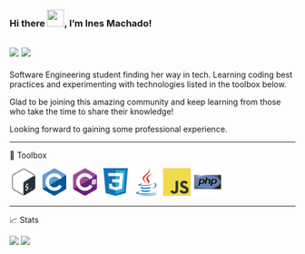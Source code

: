 ### Hi there <img src="https://raw.githubusercontent.com/MartinHeinz/MartinHeinz/master/wave.gif" width=30px height=30px>, I’m Ines Machado!
<a href = "mailto:ines.machado17@gmail.com"><img src="https://img.shields.io/badge/-Gmail-%23333?style=for-the-badge&logo=gmail&logoColor=white" target="_blank"></a> <a href="https://www.linkedin.com/in/ines-machado-im" target="_blank"><img src="https://img.shields.io/badge/-LinkedIn-%230077B5?style=for-the-badge&logo=linkedin&logoColor=white" target="_blank"></a>
---

Software Engineering student finding her way in tech. Learning coding best practices and experimenting with technologies listed in the toolbox below.

Glad to be joining this amazing community and keep learning from those who take the time to share their knowledge!

Looking forward to gaining some professional experience. 
  
---

🧰 Toolbox

<img src="https://github.com/devicons/devicon/blob/master/icons/bash/bash-original.svg" alt="Bash logo" width="50px" height="50px" /> <img src="https://github.com/devicons/devicon/blob/master/icons/c/c-original.svg?short_path=d0841f2" alt="C logo" width="50px" height="50px" /> <img src="https://github.com/devicons/devicon/blob/master/icons/csharp/csharp-original.svg" alt="Csharp logo" width="50px" height="50px" /> <img src="https://github.com/devicons/devicon/blob/master/icons/css3/css3-original.svg" alt="CSS3 logo" width="50px" height="50px" /> <img src="https://github.com/devicons/devicon/blob/master/icons/java/java-original.svg" alt="Java" width="50px" height="50px" /> <img src="https://github.com/devicons/devicon/blob/master/icons/javascript/javascript-original.svg" alt="JavaScript" width="50px" height="50px" /> <img src="https://github.com/devicons/devicon/blob/master/icons/php/php-original.svg" alt="PHP" width="50px" height="50px" />

---

📈 Stats

<img height="180em" src="https://github-readme-stats.vercel.app/api?username=inesmachado17&show_icons=true&theme=github_dark&include_all_commits=true&count_private=true"/> <img height="180em" src="https://github-readme-stats.vercel.app/api/top-langs/?username=inesmachado17&layout=compact&langs_count=7&theme=github_dark"/>

<!---
- 👀 I’m interested in ...
- 🌱 I’m currently learning ...
- 💞️ I’m looking to collaborate on ...
- 📫 How to reach me ...


inesmachado17/inesmachado17 is a ✨ special ✨ repository because its `README.md` (this file) appears on your GitHub profile.
You can click the Preview link to take a look at your changes.
--->
